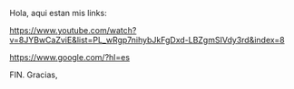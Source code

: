 Hola, aqui estan mis links:

https://www.youtube.com/watch?v=8JYBwCaZviE&list=PL_wRgp7nihybJkFgDxd-LBZgmSIVdy3rd&index=8

https://www.google.com/?hl=es

FIN. Gracias,